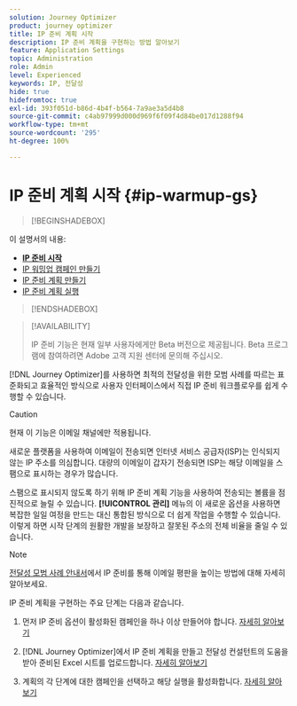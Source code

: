 ```yaml
---
solution: Journey Optimizer
product: journey optimizer
title: IP 준비 계획 시작
description: IP 준비 계획을 구현하는 방법 알아보기
feature: Application Settings
topic: Administration
role: Admin
level: Experienced
keywords: IP, 전달성
hide: true
hidefromtoc: true
exl-id: 393f051d-b86d-4b4f-b564-7a9ae3a5d4b8
source-git-commit: c4ab97999d000d969f6f09f4d84be017d1288f94
workflow-type: tm+mt
source-wordcount: '295'
ht-degree: 100%

---
```


# IP 준비 계획 시작 {#ip-warmup-gs}

<!--
>[!CONTEXTUALHELP]
>id="ajo_admin_ip_warmup_plan"
>title="Define your IP warmup plan"
>abstract="You can perform IP warmup workflows directly from the Journey Optimizer interface in a standardized and efficient way that follows the best practices for optimal deliverability."
-->

>[!BEGINSHADEBOX]

이 설명서의 내용:

* **[IP 준비 시작](ip-warmup-gs.md)**
* [IP 워밍업 캠페인 만들기](ip-warmup-campaign.md)
* [IP 준비 계획 만들기](ip-warmup-plan.md)
* [IP 준비 계획 실행](ip-warmup-execution.md)

>[!ENDSHADEBOX]

>[!AVAILABILITY]
>
>IP 준비 기능은 현재 일부 사용자에게만 Beta 버전으로 제공됩니다. Beta 프로그램에 참여하려면 Adobe 고객 지원 센터에 문의해 주십시오.

[!DNL Journey Optimizer]를 사용하면 최적의 전달성을 위한 모범 사례를 따르는 표준화되고 효율적인 방식으로 사용자 인터페이스에서 직접 IP 준비 워크플로우를 쉽게 수행할 수 있습니다.

>[!CAUTION]
>
>현재 이 기능은 이메일 채널에만 적용됩니다.

새로운 플랫폼을 사용하여 이메일이 전송되면 인터넷 서비스 공급자(ISP)는 인식되지 않는 IP 주소를 의심합니다. 대량의 이메일이 갑자기 전송되면 ISP는 해당 이메일을 스팸으로 표시하는 경우가 많습니다.

스팸으로 표시되지 않도록 하기 위해 IP 준비 계획 기능을 사용하여 전송되는 볼륨을 점진적으로 늘릴 수 있습니다. **[!UICONTROL 관리]** 메뉴의 이 새로운 옵션을 사용하면 복잡한 일일 여정을 만드는 대신 통합된 방식으로 더 쉽게 작업을 수행할 수 있습니다. 이렇게 하면 시작 단계의 원활한 개발을 보장하고 잘못된 주소의 전체 비율을 줄일 수 있습니다.

>[!NOTE]
>
>[전달성 모범 사례 안내서](https://experienceleague.adobe.com/docs/deliverability-learn/deliverability-best-practice-guide/additional-resources/generic-resources/increase-reputation-with-ip-warming.html?lang=ko)에서 IP 준비를 통해 이메일 평판을 높이는 방법에 대해 자세히 알아보세요.

<!--
Benefits

* Standardization on Campaign which will be easy for practitioners too > why?

* No more pain of creating queries, audiences and testing those as system will create the audiences. 

* Ease of excluding domains and changing the plan with help of simple toggles to exclude OR by editing numbers inline or create new phases or reupload plan if drastic change. No more pain of editing audience definitions, journey conditions

* There is an expectation that with this, it will ease around 30% of effort and will be much better experience for consultant/partner/practitioner - right from planning to execution to reporting
-->

IP 준비 계획을 구현하는 주요 단계는 다음과 같습니다.

1. 먼저 IP 준비 옵션이 활성화된 캠페인을 하나 이상 만들어야 합니다. [자세히 알아보기](ip-warmup-campaign.md)

1. [!DNL Journey Optimizer]에서 IP 준비 계획을 만들고 전달성 컨설턴트의 도움을 받아 준비된 Excel 시트를 업로드합니다. [자세히 알아보기](ip-warmup-plan.md)

1. 계획의 각 단계에 대한 캠페인을 선택하고 해당 실행을 활성화합니다. [자세히 알아보기](ip-warmup-execution.md)
